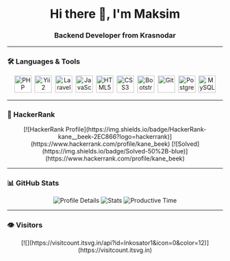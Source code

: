 <div id="header" align="center">
    <h1>Hi there 👋, I'm Maksim</h1>
    <h3>Backend Developer from Krasnodar</h3>
</div>

---

### 🛠 Languages & Tools

<div align="center">
<img src="https://cdn.jsdelivr.net/gh/devicons/devicon/icons/php/php-original.svg" title="PHP" width="40" height="40"/>&nbsp;
<img src="https://cdn.jsdelivr.net/gh/devicons/devicon/icons/yii/yii-original.svg" title="Yii2" width="40" height="40"/>&nbsp;
<img src="https://cdn.jsdelivr.net/gh/devicons/devicon/icons/laravel/laravel-original.svg" title="Laravel" width="40" height="40"/>&nbsp;
<img src="https://cdn.jsdelivr.net/gh/devicons/devicon/icons/javascript/javascript-original.svg" title="JavaScript" width="40" height="40"/>&nbsp;
<img src="https://cdn.jsdelivr.net/gh/devicons/devicon/icons/html5/html5-original.svg" title="HTML5" width="40" height="40"/>&nbsp;
<img src="https://cdn.jsdelivr.net/gh/devicons/devicon/icons/css3/css3-original.svg" title="CSS3" width="40" height="40"/>&nbsp;
<img src="https://cdn.jsdelivr.net/gh/devicons/devicon/icons/bootstrap/bootstrap-plain.svg" title="Bootstrap" width="40" height="40"/>&nbsp;
<img src="https://cdn.jsdelivr.net/gh/devicons/devicon/icons/git/git-plain.svg" title="Git" width="40" height="40"/>&nbsp;
<img src="https://cdn.jsdelivr.net/gh/devicons/devicon/icons/postgresql/postgresql-original.svg" title="PostgreSQL" width="40" height="40"/>&nbsp;
<img src="https://cdn.jsdelivr.net/gh/devicons/devicon/icons/mysql/mysql-original.svg" title="MySQL" width="40" height="40"/>
</div>

---

### 🎯 HackerRank

<div align="center">
[![HackerRank Profile](https://img.shields.io/badge/HackerRank-kane__beek-2EC866?logo=hackerrank)](https://www.hackerrank.com/profile/kane_beek)
[![Solved](https://img.shields.io/badge/Solved-50%2B-blue)](https://www.hackerrank.com/profile/kane_beek)
</div>

---

### 📊 GitHub Stats

<div id="stat" align="center">
<img src="https://github-profile-summary-cards.vercel.app/api/cards/profile-details?username=Inkosator1&theme=github" alt="Profile Details"/>
<img src="https://github-profile-summary-cards.vercel.app/api/cards/stats?username=Inkosator1&theme=github" alt="Stats"/>
<img src="https://github-profile-summary-cards.vercel.app/api/cards/productive-time?username=Inkosator1&theme=github&utcOffset=8" alt="Productive Time"/>
</div>

---

### 👁 Visitors

<div align="center">
[![](https://visitcount.itsvg.in/api?id=Inkosator1&icon=0&color=12)](https://visitcount.itsvg.in)
</div>

